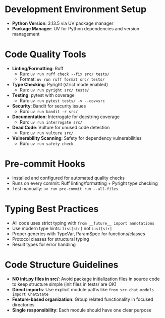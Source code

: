# Development Environment Setup
- **Python Version**: 3.13.5 via UV package manager
- **Package Manager**: UV for Python dependencies and version management

# Code Quality Tools
- **Linting/Formatting**: Ruff
  - Run: `uv run ruff check --fix src/ tests/`
  - Format: `uv run ruff format src/ tests/`
- **Type Checking**: Pyright (strict mode enabled)
  - Run: `uv run pyright src/ tests/`
- **Testing**: pytest with coverage
  - Run: `uv run pytest tests/ -v --cov=src`
- **Security**: Bandit for security issues
  - Run: `uv run bandit -r src/`
- **Documentation**: Interrogate for docstring coverage
  - Run: `uv run interrogate src/`
- **Dead Code**: Vulture for unused code detection
  - Run: `uv run vulture src/`
- **Vulnerability Scanning**: Safety for dependency vulnerabilities
  - Run: `uv run safety check`

# Pre-commit Hooks
- Installed and configured for automated quality checks
- Runs on every commit: Ruff linting/formatting + Pyright type checking
- Test manually: `uv run pre-commit run --all-files`

# Typing Best Practices
- All code uses strict typing with `from __future__ import annotations`
- Use modern type hints: `list[str]` not `List[str]`
- Proper generics with TypeVar, ParamSpec for functions/classes
- Protocol classes for structural typing
- Result types for error handling

# Code Structure Guidelines
- **NO __init__.py files in src/**: Avoid package initialization files in source code to keep structure simple (init files in tests/ are OK)
- **Direct imports**: Use explicit module paths like `from src.chat.models import ChatState`
- **Feature-based organization**: Group related functionality in focused directories
- **Single responsibility**: Each module should have one clear purpose
